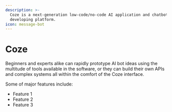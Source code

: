 ```yaml
---
description: >-
  Coze is a next-generation low-code/no-code AI application and chatbot
  developing platform.
icon: message-bot
---
```


# Coze

Beginners and experts alike can rapidly prototype AI bot ideas using the multitude of tools available in the software, or they can build their own APIs and complex systems all within the comfort of the Coze interface.

Some of major features include:

* Feature 1
* Feature 2
* Feature 3

<figure><img src="https://gitbookio.github.io/onboarding-template-images/publish-hero.png" alt=""><figcaption></figcaption></figure>
